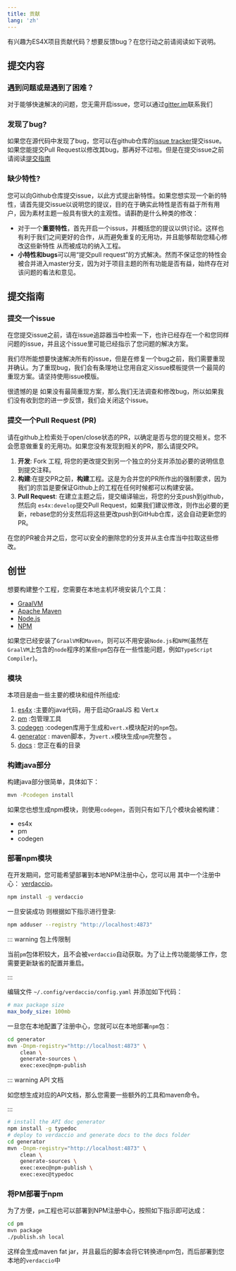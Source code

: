 ```yaml
---
title: 贡献
lang: 'zh'
---
```


有兴趣为ES4X项目贡献代码？想要反馈bug？在您行动之前请阅读如下说明。

## 提交内容

### 遇到问题或是遇到了困难？

对于能够快速解决的问题，您无需开启issue，您可以通过[gitter.im][1]联系我们

[1]: https://gitter.im/es4x/Lobby

### 发现了bug?

如果您在源代码中发现了bug，您可以在github仓库的[issue tracker][2]提交issue。如果您能提交Pull Request以修改其bug，那再好不过啦。但是在提交issue之前请阅读[提交指南][3]

[2]: https://github.com/reactiverse/es4x/issues
[3]: #提交指南

### 缺少特性?

您可以向Github仓库提交issue，以此方式提出新特性。如果您想实现一个新的特性，请首先提交issue以说明您的提议，目的在于确实此特性是否有益于所有用户，因为素材主题一般具有很大的主观性。请斟酌是什么种类的修改：

* 对于一个**重要特性**，首先开启一个issus，并概括您的提议以供讨论。这样也有利于我们之间更好的合作，从而避免重复的无用功，并且能够帮助您精心修改这些新特性 从而被成功的纳入工程。
* **小特性和bugs**可以用“提交pull request”的方式解决。然而不保证您的特性会被合并进入master分支，因为对于项目主题的所有功能是否有益，始终存在对该问题的看法和意见。

## 提交指南

### 提交一个issue

在您提交issue之前，请在issue追踪器当中检索一下，也许已经存在一个和您同样问题的issue，并且这个issue里可能已经指示了您问题的解决方案。

我们尽所能想要快速解决所有的issue，但是在修复一个bug之前，我们需要重现并确认。为了重现bug，我们会有条理地让您用自定义issue模板提供一个最简的重现方案。请坚持使用issue模版。

很遗憾的是 如果没有最简重现方案，那么我们无法调查和修改bug，所以如果我们没有收到您的进一步反馈，我们会关闭这个issue。

### 提交一个Pull Request (PR)

请在github上检索处于open/close状态的PR，以确定是否与您的提交相关。您不会愿意做重复的无用功。如果您没有发现到相关的PR，那么请提交PR。

1. **开发**: Fork 工程, 将您的更改提交到另一个独立的分支并添加必要的说明信息到提交注释。
2. **构建**:在提交PR之前，**构建**工程。这是为合并您的PR所作出的强制要求，因为我们的宗旨是要保证Github上的工程在任何时候都可以构建安装。
3. **Pull Request**:  在建立主题之后，提交编译输出，将您的分支push到github，然后向 `es4x:develop`提交Pull Request，如果我们建议修改，则作出必要的更新，rebase您的分支然后将这些更改push到GitHub仓库，这会自动更新您的PR。

在您的PR被合并之后，您可以安全的删除您的分支并从主仓库当中拉取这些修改。

## 创世

想要构建整个工程，您需要在本地主机环境安装几个工具：

* [GraalVM](https://www.graalvm.org/downloads/)
* [Apache Maven](https://maven.apache.org/)
* [Node.js](https://nodejs.org/en/download/)
* [NPM](https://www.npmjs.com/)

如果您已经安装了`GraalVM`和`Maven`，则可以不用安装`Node.js`和`NPM`(虽然在`GraalVM`上包含的`node`程序的某些`npm`包存在一些性能问题，例如`TypeScript Compiler`)。

### 模块

本项目是由一些主要的模块和组件所组成:

1. [es4x](https://github.com/reactiverse/es4x/tree/develop/es4x) :主要的java代码，用于启动GraalJS 和 Vert.x
2. [pm](https://github.com/reactiverse/es4x/tree/develop/pm) :包管理工具
3. [codegen](https://github.com/reactiverse/es4x/tree/develop/codegen) :codegen库用于生成和`vert.x`模块配对的`npm`包。
4. [generator](https://github.com/reactiverse/es4x/tree/develop/generator) : maven脚本，为`vert.x`模块生成`npm`完整包 。
5. [docs](https://github.com/reactiverse/es4x/tree/develop/docs) : 您正在看的目录

### 构建java部分

构建java部分很简单，具体如下：

```bash
mvn -Pcodegen install
```

如果您也想生成npm模块，则使用`codegen`，否则只有如下几个模块会被构建：

* es4x
* pm
* codegen

### 部署npm模块

在开发期间，您可能希望部署到本地NPM注册中心，您可以用 其中一个注册中心：
 [verdaccio](https://verdaccio.org/)。

```bash
npm install -g verdaccio
```

一旦安装成功 则根据如下指示进行登录:

```bash
npm adduser --registry "http://localhost:4873"
```

::: warning 包上传限制

当前`pm`包体积较大，且不会被`verdaccio`自动获取。为了让上传功能能够工作，您需要更新缺省的配置并重启。

:::

编辑文件 `~/.config/verdaccio/config.yaml` 并添加如下代码：

```yaml
# max package size
max_body_size: 100mb
```

一旦您在本地配置了注册中心，您就可以在本地部署`npm`包：

```bash
cd generator
mvn -Dnpm-registry="http://localhost:4873" \
    clean \
    generate-sources \
    exec:exec@npm-publish
```

::: warning API 文档

如您想生成对应的API文档，那么您需要一些额外的工具和maven命令。

:::

```bash
# install the API doc generator
npm install -g typedoc
# deploy to verdaccio and generate docs to the docs folder
cd generator
mvn -Dnpm-registry="http://localhost:4873" \
    clean \
    generate-sources \
    exec:exec@npm-publish \
    exec:exec@typedoc
```

### 将PM部署于npm

为了方便，`pm`工程也可以部署到NPM注册中心，按照如下指示即可达成：

```bash
cd pm
mvn package
./publish.sh local
```

这样会生成maven fat jar，并且最后的脚本会将它转换进npm包，而后部署到您本地的`verdaccio`中
